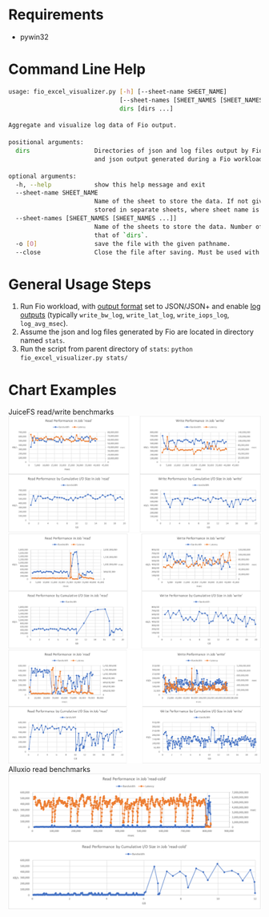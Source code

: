 # Requirements
- pywin32


# Command Line Help

```sh
usage: fio_excel_visualizer.py [-h] [--sheet-name SHEET_NAME]
                               [--sheet-names [SHEET_NAMES [SHEET_NAMES ...]]] [-o [O]] [--close]
                               dirs [dirs ...]

Aggregate and visualize log data of Fio output.

positional arguments:
  dirs                  Directories of json and log files output by Fio. Each directory contains all log     
                        and json output generated during a Fio workload.

optional arguments:
  -h, --help            show this help message and exit
  --sheet-name SHEET_NAME
                        Name of the sheet to store the data. If not given, data in each directories will be  
                        stored in separate sheets, where sheet name is the directory name.
  --sheet-names [SHEET_NAMES [SHEET_NAMES ...]]
                        Name of the sheets to store the data. Number of the names should be the same as      
                        that of `dirs`.
  -o [O]                save the file with the given pathname.
  --close               Close the file after saving. Must be used with `-o`.
```

# General Usage Steps

1. Run Fio workload, with [output format](https://fio.readthedocs.io/en/latest/fio_man.html#cmdoption-output-format) set to JSON/JSON+ and enable [log outputs](https://fio.readthedocs.io/en/latest/fio_man.html#measurements-and-reporting) (typically `write_bw_log`, `write_lat_log`, `write_iops_log`, `log_avg_msec`).
2. Assume the json and log files generated by Fio are located in directory named `stats`.
3.  Run the script from parent directory of `stats`: `python fio_excel_visualizer.py stats/`

# Chart Examples
JuiceFS read/write benchmarks
![](./.assets/JuiceFS-benchmark-1.png)
![](./.assets/JuiceFS-benchmark-2.png)
![](./.assets/JuiceFS-benchmark-3.png)
Alluxio read benchmarks
![](./.assets/Alluxio-benchmark-1.png)
